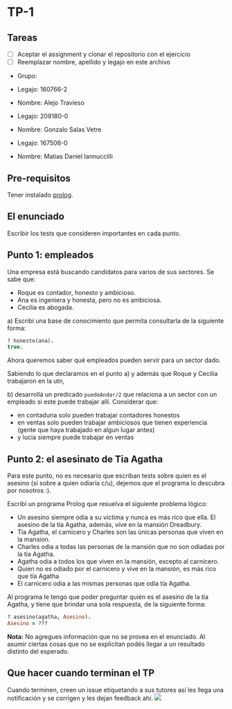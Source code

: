 # TP-1

## Tareas

- [ ] Aceptar el assignment y clonar el repositorio con el ejercicio
- [ ] Reemplazar nombre, apellido y legajo en este archivo

- Grupo:

- Legajo: 160766-2
- Nombre: Alejo Travieso

- Legajo: 209180-0
- Nombre: Gonzalo Salas Vetre

- Legajo: 167506-0
- Nombre: Matias Daniel Iannuccilli


## Pre-requisitos

Tener instalado [prolog](https://github.com/pdep-utn/enunciados-miercoles-noche/blob/master/pages/prolog/entorno.md).

## El enunciado

Escribir los tests que consideren importantes en cada punto.

## Punto 1: empleados

Una empresa está buscando candidatos para varios de sus sectores. Se sabe que:

- Roque es contador, honesto y ambicioso.
- Ana es ingeniera y honesta, pero no es ambiciosa.
- Cecilia es abogada.

a) Escribí una base de conocimiento que permita consultarla de la siguiente forma:

```prolog
? honesto(ana).
true.
```

Ahora queremos saber qué empleados pueden servir para un sector dado.

Sabiendo lo que declaramos en el punto a) y además que Roque y Cecilia trabajaron en la utn,

b) desarrollá un predicado `puedeAndar/2` que relaciona a un sector con un empleado si este puede trabajar allí. Considerar que:

- en contaduria solo pueden trabajar contadores honestos
- en ventas solo pueden trabajar ambiciosos que tienen experiencia (gente que haya trabajado en algun lugar antes)
- y lucia siempre puede trabajar en ventas 


## Punto 2: el asesinato de Tia Agatha

Para este punto, no es necesario que escriban tests sobre quien es el asesino (sí sobre a quien odiaría c/u), dejemos que el programa lo descubra por nosotros :).

Escribí un programa Prolog que resuelva el siguiente problema lógico:

- Un asesino siempre odia a su víctima y nunca es más rico que ella. El asesino de la tía Agatha, además, vive en la mansión Dreadbury.
- Tía Agatha, el carnicero y Charles son las únicas personas que viven en la mansion.
- Charles odia a todas las personas de la mansión que no son odiadas por la tía Agatha.
- Agatha odia a todos los que viven en la mansión, excepto al carnicero.
- Quien no es odiado por el carnicero y vive en la mansión, es más rico que tía Agatha
- El carnicero odia a las mismas personas que odia tía Agatha. 

Al programa le tengo que poder preguntar quién es el asesino de la tía Agatha, y tiene que brindar una sola respuesta, de la siguiente forma:

```prolog
? asesino(agatha, Asesino).
Asesino = ???
```

**Nota:** No agregues información que no se provea en el enunciado. Al asumir ciertas cosas que no se explicitan podés llegar a un resultado distinto del esperado.

## Que hacer cuando terminan el TP

Cuando terminen, creen un issue etiquetando a sus tutores así les llega una notificación y se corrigen y les dejan feedback ahí.
![](https://i.imgur.com/ypeXpBw.gif)

